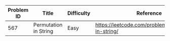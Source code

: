 | Problem ID | Title | Difficulty | Reference
| --- | --- | --- | ---
| 567 | Permutation in String | Easy | https://leetcode.com/problems/permutation-in-string/
